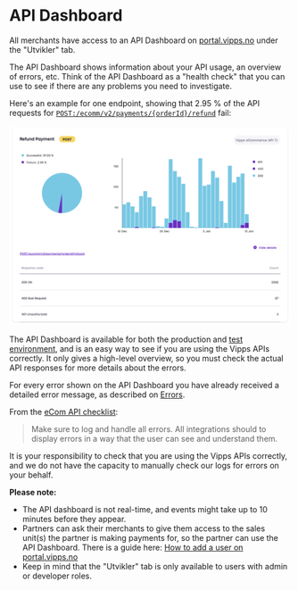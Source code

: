 <!-- START_METADATA
---
title: API Dashboard
sidebar_position: 10
pagination_next: null
pagination_prev: null
---
END_METADATA -->

# API Dashboard

All merchants have access to an API Dashboard on
[portal.vipps.no](https://portal.vipps.no) under the "Utvikler" tab.

The API Dashboard shows information about your API usage, an overview of errors, etc.
Think of the API Dashboard as a "health check" that you can use to see if there
are any problems you need to investigate.

Here's an example for one endpoint, showing that 2.95 % of the API requests
for
[`POST:/ecomm/v2/payments/{orderId}/refund`](https://vippsas.github.io/vipps-developer-docs/api/ecom#tag/Vipps-eCom-API/operation/refundPaymentUsingPOST)
fail:

![API Dashboard](../images/api-dashboard-example.png)

The API Dashboard is available for both the production and
[test environment](https://vippsas.github.io/vipps-developer-docs/docs/vipps-developers/test-environment),
and is an easy way to see if you are using the Vipps APIs correctly.
It only gives a high-level overview, so you must check the actual API
responses for more details about the errors.

For every error shown on the API Dashboard you have already received a
detailed error message, as described on
[Errors](https://vippsas.github.io/vipps-developer-docs/docs/vipps-developers/common-topics/errors).

From the
[eCom API checklist](https://vippsas.github.io/vipps-developer-docs/docs/APIs/ecom-api/vipps-ecom-api-checklist):

> Make sure to log and handle all errors. All integrations should to display
> errors in a way that the user can see and understand them.

It is your responsibility to check that you are using the Vipps APIs correctly,
and we do not have the capacity to manually check our logs for errors on your behalf.

**Please note:**
* The API dashboard is not real-time, and events might take up to
  10 minutes before they appear.
* Partners can ask their merchants to give them access to the
  sales unit(s) the partner is making payments for, so the partner can use the
  API Dashboard. There is a guide here:
  [How to add a user on portal.vipps.no](https://vippsas.github.io/vipps-developer-docs/docs/vipps-partner/add-portal-user)  
* Keep in mind that the "Utvikler" tab is only available to users with admin or
  developer roles.
